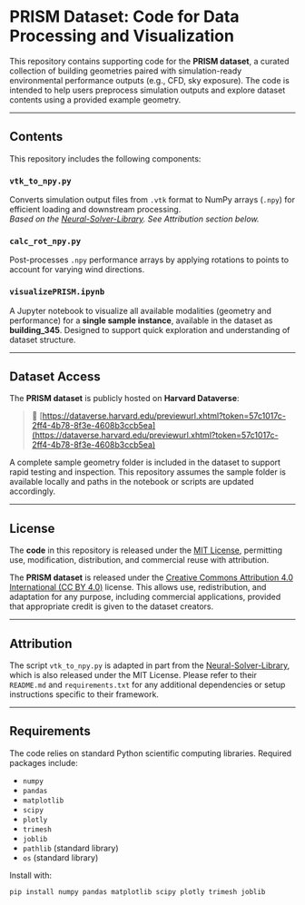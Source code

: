 # PRISM Dataset: Code for Data Processing and Visualization

This repository contains supporting code for the **PRISM dataset**, a curated collection of building geometries paired with simulation-ready environmental performance outputs (e.g., CFD, sky exposure). The code is intended to help users preprocess simulation outputs and explore dataset contents using a provided example geometry.

---

## Contents

This repository includes the following components:

### `vtk_to_npy.py`
Converts simulation output files from `.vtk` format to NumPy arrays (`.npy`) for efficient loading and downstream processing.  
 *Based on the [Neural-Solver-Library](https://github.com/thuml/Neural-Solver-Library). See Attribution section below.*

###  `calc_rot_npy.py`
Post-processes `.npy` performance arrays by applying rotations to points to account for varying wind directions.

### `visualizePRISM.ipynb`
A Jupyter notebook to visualize all available modalities (geometry and performance) for a **single sample instance**, available in the dataset as **building_345**. Designed to support quick exploration and understanding of dataset structure.

---

## Dataset Access

The **PRISM dataset** is publicly hosted on **Harvard Dataverse**:

> 🔗 [https://dataverse.harvard.edu/previewurl.xhtml?token=57c1017c-2ff4-4b78-8f3e-4608b3ccb5ea](https://dataverse.harvard.edu/previewurl.xhtml?token=57c1017c-2ff4-4b78-8f3e-4608b3ccb5ea)

A complete sample geometry folder is included in the dataset to support rapid testing and inspection. This repository assumes the sample folder is available locally and paths in the notebook or scripts are updated accordingly.

---

## License

The **code** in this repository is released under the [MIT License](https://opensource.org/licenses/MIT), permitting use, modification, distribution, and commercial reuse with attribution.

The **PRISM dataset** is released under the [Creative Commons Attribution 4.0 International (CC BY 4.0)](https://creativecommons.org/licenses/by/4.0/) license. This allows use, redistribution, and adaptation for any purpose, including commercial applications, provided that appropriate credit is given to the dataset creators.

---

## Attribution

The script `vtk_to_npy.py` is adapted in part from the [Neural-Solver-Library](https://github.com/thuml/Neural-Solver-Library), which is also released under the MIT License.
Please refer to their `README.md` and `requirements.txt` for any additional dependencies or setup instructions specific to their framework.

---

## Requirements

The code relies on standard Python scientific computing libraries. Required packages include:

- `numpy`
- `pandas`
- `matplotlib`
- `scipy`
- `plotly`
- `trimesh`
- `joblib`
- `pathlib` (standard library)
- `os` (standard library)

Install with:

```bash
pip install numpy pandas matplotlib scipy plotly trimesh joblib
